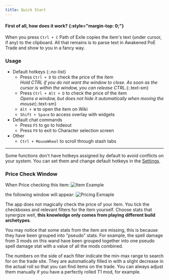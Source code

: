 ```yaml
---
title: Quick Start
---
```


#### First of all, how does it work? {:style="margin-top: 0;"}

When you press `Ctrl + C` Path of Exile copies the item's text (under cursor, if any) to the clipboard.
All that remains is to parse text in Awakened PoE Trade and show to you in a fancy way.

### Usage

- Default hotkeys
{:.no-list}
  - Press `Ctrl + D` to check the price of the item\
    *Hold CTRL if you do not want the window to close. As soon as the cursor is within the window, you can release CTRL.*{:.text-sm}
  - Press `Ctrl + Alt + D` to check the price of the item\
    *Opens a window, but does not hide it automatically when moving the mouse*{:.text-sm}
  - `Alt + W` to open the item on Wiki
  - `Shift + Space` to access overlay with widgets
- Default chat commands
  - Press `F5` to go to hideout
  - Press `F9` to exit to Character selection screen
- Other
  - `Ctrl + MouseWheel` to scroll through stash tabs

---

Some functions don't have hotkeys assigned by default to avoid conflicts on your system.
You can set them and change default hotkeys in the [Settings](/faq).

### Price Check Window

When Price checking this item:
![Item Example](https://imgur.com/zBOvDWZ.png)

the following window will appear:
![Pricing Exmaple](https://imgur.com/HYRmois.png)

The app does not magically check the price of your item. You tick the checkboxes and relevant filters for the item yourself. Choose stats that synergize well, **this knowledge only comes from playing different build archetypes**.

You may notice that some stats from the item are missing, this is because they have been grouped into "pseudo" stats. For example, the spell damage from 3 mods on this wand have been grouped together into one pseudo spell damage stat with a value of all the mods combined.

The numbers on the side of each filter indicate the min-max range to search for on the trade site. They are automatically filled in with a slight decrease in the actual roll so that you can find items on the trade. You can always adjust them manually if you have a perfectly rolled T1 mod, for example.
